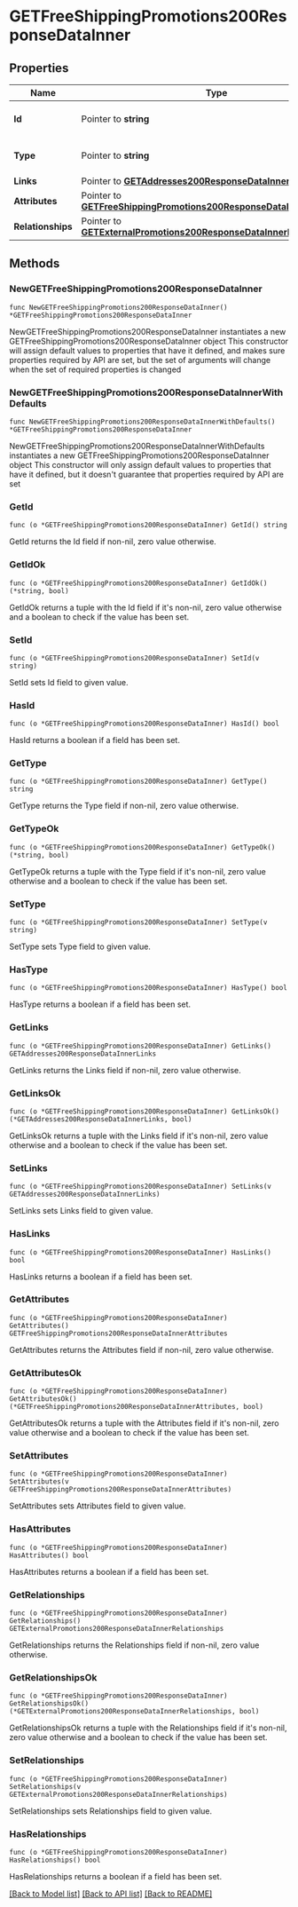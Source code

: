 # GETFreeShippingPromotions200ResponseDataInner

## Properties

Name | Type | Description | Notes
------------ | ------------- | ------------- | -------------
**Id** | Pointer to **string** | The resource&#39;s id | [optional] 
**Type** | Pointer to **string** | The resource&#39;s type | [optional] [default to "free_shipping_promotions"]
**Links** | Pointer to [**GETAddresses200ResponseDataInnerLinks**](GETAddresses200ResponseDataInnerLinks.md) |  | [optional] 
**Attributes** | Pointer to [**GETFreeShippingPromotions200ResponseDataInnerAttributes**](GETFreeShippingPromotions200ResponseDataInnerAttributes.md) |  | [optional] 
**Relationships** | Pointer to [**GETExternalPromotions200ResponseDataInnerRelationships**](GETExternalPromotions200ResponseDataInnerRelationships.md) |  | [optional] 

## Methods

### NewGETFreeShippingPromotions200ResponseDataInner

`func NewGETFreeShippingPromotions200ResponseDataInner() *GETFreeShippingPromotions200ResponseDataInner`

NewGETFreeShippingPromotions200ResponseDataInner instantiates a new GETFreeShippingPromotions200ResponseDataInner object
This constructor will assign default values to properties that have it defined,
and makes sure properties required by API are set, but the set of arguments
will change when the set of required properties is changed

### NewGETFreeShippingPromotions200ResponseDataInnerWithDefaults

`func NewGETFreeShippingPromotions200ResponseDataInnerWithDefaults() *GETFreeShippingPromotions200ResponseDataInner`

NewGETFreeShippingPromotions200ResponseDataInnerWithDefaults instantiates a new GETFreeShippingPromotions200ResponseDataInner object
This constructor will only assign default values to properties that have it defined,
but it doesn't guarantee that properties required by API are set

### GetId

`func (o *GETFreeShippingPromotions200ResponseDataInner) GetId() string`

GetId returns the Id field if non-nil, zero value otherwise.

### GetIdOk

`func (o *GETFreeShippingPromotions200ResponseDataInner) GetIdOk() (*string, bool)`

GetIdOk returns a tuple with the Id field if it's non-nil, zero value otherwise
and a boolean to check if the value has been set.

### SetId

`func (o *GETFreeShippingPromotions200ResponseDataInner) SetId(v string)`

SetId sets Id field to given value.

### HasId

`func (o *GETFreeShippingPromotions200ResponseDataInner) HasId() bool`

HasId returns a boolean if a field has been set.

### GetType

`func (o *GETFreeShippingPromotions200ResponseDataInner) GetType() string`

GetType returns the Type field if non-nil, zero value otherwise.

### GetTypeOk

`func (o *GETFreeShippingPromotions200ResponseDataInner) GetTypeOk() (*string, bool)`

GetTypeOk returns a tuple with the Type field if it's non-nil, zero value otherwise
and a boolean to check if the value has been set.

### SetType

`func (o *GETFreeShippingPromotions200ResponseDataInner) SetType(v string)`

SetType sets Type field to given value.

### HasType

`func (o *GETFreeShippingPromotions200ResponseDataInner) HasType() bool`

HasType returns a boolean if a field has been set.

### GetLinks

`func (o *GETFreeShippingPromotions200ResponseDataInner) GetLinks() GETAddresses200ResponseDataInnerLinks`

GetLinks returns the Links field if non-nil, zero value otherwise.

### GetLinksOk

`func (o *GETFreeShippingPromotions200ResponseDataInner) GetLinksOk() (*GETAddresses200ResponseDataInnerLinks, bool)`

GetLinksOk returns a tuple with the Links field if it's non-nil, zero value otherwise
and a boolean to check if the value has been set.

### SetLinks

`func (o *GETFreeShippingPromotions200ResponseDataInner) SetLinks(v GETAddresses200ResponseDataInnerLinks)`

SetLinks sets Links field to given value.

### HasLinks

`func (o *GETFreeShippingPromotions200ResponseDataInner) HasLinks() bool`

HasLinks returns a boolean if a field has been set.

### GetAttributes

`func (o *GETFreeShippingPromotions200ResponseDataInner) GetAttributes() GETFreeShippingPromotions200ResponseDataInnerAttributes`

GetAttributes returns the Attributes field if non-nil, zero value otherwise.

### GetAttributesOk

`func (o *GETFreeShippingPromotions200ResponseDataInner) GetAttributesOk() (*GETFreeShippingPromotions200ResponseDataInnerAttributes, bool)`

GetAttributesOk returns a tuple with the Attributes field if it's non-nil, zero value otherwise
and a boolean to check if the value has been set.

### SetAttributes

`func (o *GETFreeShippingPromotions200ResponseDataInner) SetAttributes(v GETFreeShippingPromotions200ResponseDataInnerAttributes)`

SetAttributes sets Attributes field to given value.

### HasAttributes

`func (o *GETFreeShippingPromotions200ResponseDataInner) HasAttributes() bool`

HasAttributes returns a boolean if a field has been set.

### GetRelationships

`func (o *GETFreeShippingPromotions200ResponseDataInner) GetRelationships() GETExternalPromotions200ResponseDataInnerRelationships`

GetRelationships returns the Relationships field if non-nil, zero value otherwise.

### GetRelationshipsOk

`func (o *GETFreeShippingPromotions200ResponseDataInner) GetRelationshipsOk() (*GETExternalPromotions200ResponseDataInnerRelationships, bool)`

GetRelationshipsOk returns a tuple with the Relationships field if it's non-nil, zero value otherwise
and a boolean to check if the value has been set.

### SetRelationships

`func (o *GETFreeShippingPromotions200ResponseDataInner) SetRelationships(v GETExternalPromotions200ResponseDataInnerRelationships)`

SetRelationships sets Relationships field to given value.

### HasRelationships

`func (o *GETFreeShippingPromotions200ResponseDataInner) HasRelationships() bool`

HasRelationships returns a boolean if a field has been set.


[[Back to Model list]](../README.md#documentation-for-models) [[Back to API list]](../README.md#documentation-for-api-endpoints) [[Back to README]](../README.md)


